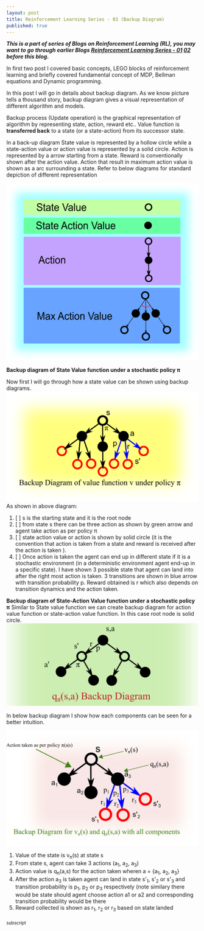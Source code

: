 ```yaml
---
layout: post
title: Reinforcement Learning Series - 03 (Backup Diagram)
published: true
---
```


_**This is a part of series of Blogs on Reinforcement Learning (RL), you may want to go through earlier Blogs [Reinforcement Learning Series - 01](https://baijayantaroy.github.io/baijayantaroy.github.io/Reinforcement_Learning_Series_01/)
[02](https://baijayantaroy.github.io/baijayantaroy.github.io/Reinforcement_Learning_Series_02/)
before this blog.**_

In first two post I covered basic concepts, LEGO blocks of reinforcement learning and briefly covered fundamental concept of MDP, Bellman equations and Dynamic programming.

In this post I will go in details about backup diagram. As we know picture tells a thousand story, backup diagram gives a visual representation of different algorithm and models. 

Backup process (Update operation) is the graphical representation of algorithm by representing state, action, reward etc.. Value function is **transferred back** to a state (or a state-action) from its successor state.

In a back-up diagram State value is represented by a hollow circle while a state-action value or action value is represented by a solid circle. Action is represented by a arrow starting from a state. Reward is conventionally shown after the action value. Action that result in maximum action value is shown as a arc surrounding a state. Refer to below diagrams for standard depiction of different representation

![Backup Diagram Notation](/images/backup1.png "Backup Diagram Notation")

**Backup diagram of State Value function under a stochastic policy π**

Now first I will go through how a state value can be shown using backup diagrams.
![Backup Diagram State Value](/images/backup2.png "Backup Diagram State value")
As shown in above diagram:
  1. [ ] s is the starting state and it is the root node
  2. [ ] from state s there can be three action as shown by green arrow and agent take action as per policy π
  3. [ ] state action value or action is shown by solid circle (it is the convention that action is taken from a state and reward is received after the action is taken ).
  4. [ ] Once action is taken the agent can end up in different state if it is a stochastic environment (in a deterministic environment agent end-up in a specific state). I have shown 3 possible state that agent can land into after the right most action is taken. 3 transitions are shown in blue arrow with transition probability p. Reward obtained is r which also depends on transition dynamics and the action taken.

**Backup diagram of State-Action Value function under a stochastic policy π**
Similar to State value function we can create backup diagram for action value function or state-action value function. In this case root node is solid circle.
![Backup Diagram Action Value](/images/backup4.png "Backup Diagram Action value")

In below backup diagram I show how each components can be seen for a better intuition.

![Backup Diagram Complete](/images/backup3.png "Backup Diagram Complete")

  1) Value of the state is v<sub>π</sub>(s) at state s
  2) From state s, agent can take 3 actions (a<sub>1</sub>, a<sub>2</sub>, a<sub>3</sub>)
  3) Action value is q<sub>π</sub>(a,s) for the action taken wheren a = {a<sub>1</sub>, a<sub>2</sub>, a<sub>3</sub>}
  4) After the action a<sub>3</sub> is taken agent can land in state s'<sub>1</sub>, s'<sub>2</sub> or s'<sub>3</sub> and transition probability is p<sub>1</sub>, p<sub>2</sub> or p<sub>3</sub> respectively (note similary there would be state should agent choose action a1 or a2 and corresponding transition probability would be there
  5) Reward collected is shown as r<sub>1</sub>, r<sub>2</sub> or r<sub>3</sub> based on state landed 
  
<sub>subscript</sub>
